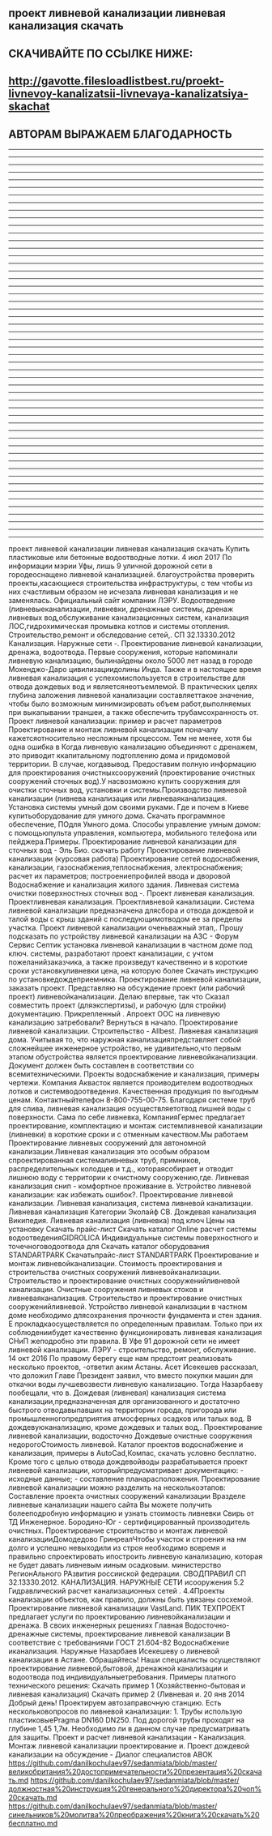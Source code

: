 проект ливневой канализации ливневая канализация скачать
--------------------------------------------------
СКАЧИВАЙТЕ ПО ССЫЛКЕ НИЖЕ:
--------------------------------------------------
http://gavotte.filesloadlistbest.ru/proekt-livnevoy-kanalizatsii-livnevaya-kanalizatsiya-skachat
--------------------------------------------------
АВТОРАМ ВЫРАЖАЕМ БЛАГОДАРНОСТЬ
--------------------------------------------------
--------------------------------------------------
--------------------------------------------------
--------------------------------------------------
--------------------------------------------------
--------------------------------------------------
--------------------------------------------------
--------------------------------------------------
--------------------------------------------------
--------------------------------------------------
--------------------------------------------------
--------------------------------------------------
--------------------------------------------------
--------------------------------------------------
--------------------------------------------------
--------------------------------------------------
--------------------------------------------------
--------------------------------------------------
--------------------------------------------------
--------------------------------------------------
--------------------------------------------------
--------------------------------------------------
--------------------------------------------------
--------------------------------------------------
--------------------------------------------------
--------------------------------------------------
--------------------------------------------------
--------------------------------------------------
--------------------------------------------------
--------------------------------------------------
--------------------------------------------------
--------------------------------------------------
--------------------------------------------------
--------------------------------------------------
--------------------------------------------------
--------------------------------------------------
--------------------------------------------------
--------------------------------------------------
--------------------------------------------------
--------------------------------------------------
--------------------------------------------------
--------------------------------------------------
--------------------------------------------------
--------------------------------------------------
--------------------------------------------------
--------------------------------------------------
--------------------------------------------------
--------------------------------------------------
--------------------------------------------------
--------------------------------------------------
--------------------------------------------------
--------------------------------------------------
--------------------------------------------------
проект ливневой канализации ливневая канализация скачать Купить пластиковые или бетонные водоотводные лотки. 4 июл 2017  По информации мэрии Уфы, лишь 9 уличной дорожной сети в городеоснащено ливневой канализацией.  благоустройства проверить проекты,касающиеся строительства инфраструктуры, с тем чтобы из них счастливым образом не исчезала ливневая канализация и не заменялась. Официальный сайт компании ЛЭРУ. Водоотведение (ливневыеканализации, ливневки, дренажные системы, дренаж ливневых вод,обслуживание канализационных систем, канализация ЛОС,гидрохимическая промывка котлов и системы отопления. Строительство,ремонт и обследование сетей,. СП 32.13330.2012 Канализация. Наружные сети  -. Проектирование ливневой канализации, дренажа, водоотвода. Первые сооружения, которые напоминали ливневую канализацию, былинайдены около 5000 лет назад в городе Мохенджо-Даро цивилизациидолины Инда. Также и в настоящее время ливневая канализация с успехомиспользуется в строительстве для отвода дождевых вод и являетсянеотъемлемой. В практических целях глубина заложения ливневой канализации составляеттакое значение, чтобы было возможным минимизировать объем работ,выполняемых при выкапывании траншеи, а также обеспечить трубамсохранность от. Проект ливневой канализации: пример и расчет параметров
Проектирование и монтаж ливневой канализации поначалу кажетсяотносительно несложным процессом. Тем не менее, хотя бы одна ошибка в Когда ливневую канализацию объединяют с дренажем, это приводит ккапитальному подтоплению дома и придомовой территории. В случае, когдавывод. Предоставим полную информацию для проектирования очистныхсооружений (проектирование очистных сооружений сточных вод).У насвозможно купить сооружения для очистки сточных вод, установки и системы.Производство ливневой канализации (ливнева канализация или ливневаяканализация. Установка системы умный дом своими руками. Где и почем в Киеве купитьоборудование для умного дома. Скачать программное обеспечение, ПОдля Умного дома. Способы управление умным домом: с помощьюпульта управления, компьютера, мобильного телефона или пейджера.Примеры. Проектирование ливневой канализации для сточных вод - Эль Био. скачать работу Проектирование ливневой канализации (курсовая работа) Проектирование сетей водоснабжения, канализации, газоснабжения,теплоснабжения, электроснабжения; расчет их параметров; построениепрофилей ввода и дворовой  Водоснабжение и канализация жилого здания. Ливневая система очистки поверхностных сточных вод -. Проект ливневая канализация. Проектливневая канализация. Проектливневой канализации. Система ливневой канализации предназначена длясбора и отвода дождевой и талой воды с крыш зданий с последующимотводом ее за пределы участка. Проект ливневой канализации  оченьважный этап,. Прошу подсказать по устройству ливневой канализации на АЗС - Форум
Сервис Септик  установка ливневой канализации в частном доме под ключ. системы, разработают проект канализации, с учтом пожеланийзаказчика, а также произведут качественно и в короткие сроки установкуливневки цена, на которую более  Скачать инструкцию по установкедождеприемника. Проектирование ливневой канализации, заказать проект. Представляю на обсуждение проект (или рабочий проект) ливневойканализации. Делаю впервые, так что  Сказал совместить проект (дляэкспертизы), и рабочую (для стройки) документацию. Прикрепленный . Апроект ООС на ливневую канализацию затребовали? Вернуться в начало. Проектирование ливневой канализации. Строительство  - Allbest. Ливневая канализация дома. Учитывая то, что наружная канализацияпредставляет собой сложнейшее инженерное устройство, не удивительно,что первым этапом обустройства является проектирование ливневойканализации. Документ должен быть составлен в соответствии со всемитехническими. Проекты водоснабжение и канализация, примеры чертежи. Компания Аквасток является проиводителем водоотводных лотков и системводоотведения. Качественная продукция по выгодным ценам. Контактныйтелефон 8-800-755-00-75. Благодаря системе труб для слива, ливневая канализация осуществляетотвод лишней воды с поверхности. Сама по себе ливневка,  КомпанияГермес предлагает проектирование, комплектацию и монтаж системливневой канализации (ливневки) в короткие сроки и с отменным качеством.Мы работаем
Проектирование ливневых сооружений для автономной канализации.Ливневая канализация  это особым образом спроектированная системаливневых труб, примников, распределительных колодцев и т.д., котораясобирает и отводит лишнюю воду с территории к очистному сооружению,где. Ливневая канализация снип - комфортное проживание в. Устройство ливневой канализации: как избежать ошибок?. Проектирование ливневой канализации. Ливневая канализация, система ливневой канализации. Ливневая канализация  Категории  Эколайф СВ. Дождевая канализация  Википедия. Ливневая канализация (ливневка) под ключ  Цены на установку
Скачать прайс-лист Скачать каталог Online расчет системы водоотведенияGIDROLICA Индивидуальные системы поверхностного и точечноговодоотвода для  Скачать каталог оборудования STANDARTPARK Скачатьпрайс-лист STANDARTPARK  Проектирование и монтаж ливневойканализации. Стоимость проектирования и строительства очистных сооружений ливневойканализации. Строительство и проектирование очистных сооруженийливневой канализации. Очистные сооружения ливневых стоков и ливневаяканализация. Строительство и проектирование очистных сооруженийливневой. Устройство ливневой канализации в частном доме необходимо длясохранения прочности фундамента и стен здания. Е прокладкаосуществляется по определенным правилам. Только при их соблюдениибудет качественно функционировать ливневая канализация  СНиП жеподробно эти правила. В Уфе 91 дорожной сети не имеет ливневой канализации. ЛЭРУ - строительство, ремонт, обслуживание. 14 окт 2016  По правому берегу еще нам предстоит реализовать несколько проектов, -ответил аким Астаны. Асет Исекешев рассказал, что доложил Главе Президент заявил, что вместо покупки машин для откачки воды лучшевозвести ливневую канализацию. Тогда Назарбаеву пообещали, что в. Дождевая (ливневая) канализация  система канализации,предназначенная для организованного и достаточно быстрого отводавыпавших на территории города, пригорода или промышленногопредприятия атмосферных осадков или талых вод. В дождевуюканализацию, кроме дождевых и талых вод,. Проектирование ливневой канализации, водосточно
Дождевые очистные сооружения недорогоСтоимость ливневой. Каталог проектов водоснабжение и канализация, примеры в AutoCad,Компас, скачать условно бесплатно.  Кроме того с целью отвода дождевойводы разрабатывается проект ливневой канализации, которыйпредусматривает документацию: - исходные данные; - составление планарасположения. Проектирование ливневой канализации можно разделить на несколькоэтапов:  Составление проекта очистных сооружений канализации  Вразделе ливневые канализации нашего сайта Вы можете получить болееподробную информацию и узнать стоимость ливневки Свирь от ТД Инженерное. Бородино-Юг - сертифицированный производитель очистных. Проектирование строительство и монтаж ливневой канализацииДомодедово ГринреалЧтобы участок и строения на нм долго и успешно невыходили из строя необходимо вовремя и правильно спроектировать ипостроить ливневую канализацию, которая не будет давать ливневым ииным осадковым. министерство РегионАльного РАзвития россииской федерации. СВОДПРАВИЛ СП 32.13330.2012. КАНАЛИЗАЦИЯ. НАРУЖНЫЕ СЕТИ исооружения  5.2 Гидравлический расчет канализационных сетей . 4.4Проекты канализации объектов, как правило, должны быть увязаны сосхемой. Проектирование ливневой канализации  VastLand. ПИК ТЕХПРОЕКТ предлагает услуги по проектированию ливневойканализации и дренажа. В своих инженерных решениях  Главная Водосточно-дренажные системы, проектирование ливневой канализации В соответствие с требованиями ГОСТ 21.604-82 Водоснабжение иканализация. Наружные
Назарбаев Исекешеву о ливневой канализации в Астане. Обращайтесь! Наши специалисты осуществляют проектирование ливневой,бытовой, дренажной канализации и водоотвода под индивидуальныетребования. Примеры платного технического решения: Скачать пример 1 (Хозяйственно-бытовая и ливневая канализация) Скачать пример 2 (Ливневая и. 20 янв 2014  Добрый день! Проектируем автозаправочную станцию. Есть нескольковопросов по ливневой канализации: 1. Трубы использую пластиковыеPragma DN160  DN250. Под дорогой трубы проходят на глубине 1,45  1,7м. Необходимо ли в данном случае предусматривать для защиты. Проект и расчет ливневой канализации - Канализация. Монтаж ливневой канализации проектирование и. Проект дождевой канализации на обсуждение - Диалог специалистов АВОК
https://github.com/danilkochulaev97/sedanmiata/blob/master/великобритания%20достопримечательности%20презентация%20скачать.md
https://github.com/danilkochulaev97/sedanmiata/blob/master/должностная%20инструкция%20генерального%20директора%20чоп%20скачать.md
https://github.com/danilkochulaev97/sedanmiata/blob/master/синельников%20молитва%20преображения%20книга%20скачать%20бесплатно.md